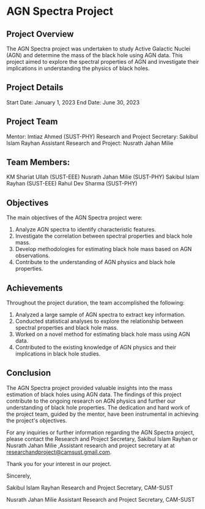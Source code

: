 # AGN Spectra Project

## Project Overview
The AGN Spectra project was undertaken to study Active Galactic Nuclei (AGN) and determine the mass of the black hole using AGN data. This project aimed to explore the spectral properties of AGN and investigate their implications in understanding the physics of black holes.

## Project Details
Start Date: January 1, 2023
End Date: June 30, 2023

## Project Team
Mentor: Imtiaz Ahmed (SUST-PHY)
Research and Project Secretary: Sakibul Islam Rayhan
Assistant Research and Project: Nusrath Jahan Milie

## Team Members:
KM Shariat Ullah (SUST-EEE)
Nusrath Jahan Milie (SUST-PHY)
Sakibul Islam Rayhan (SUST-EEE)
Rahul Dev Sharma (SUST-PHY)

## Objectives
The main objectives of the AGN Spectra project were:

1. Analyze AGN spectra to identify characteristic features.
2. Investigate the correlation between spectral properties and black hole mass.
3. Develop methodologies for estimating black hole mass based on AGN observations.
4. Contribute to the understanding of AGN physics and black hole properties.

## Achievements
Throughout the project duration, the team accomplished the following:

1. Analyzed a large sample of AGN spectra to extract key information.
2. Conducted statistical analyses to explore the relationship between spectral properties and black hole mass.
3. Worked on a novel method for estimating black hole mass using AGN data.
4. Contributed to the existing knowledge of AGN physics and their implications in black hole studies.

## Conclusion
The AGN Spectra project provided valuable insights into the mass estimation of black holes using AGN data. The findings of this project contribute to the ongoing research on AGN physics and further our understanding of black hole properties. The dedication and hard work of the project team, guided by the mentor, have been instrumental in achieving the project's objectives.

For any inquiries or further information regarding the AGN Spectra project, please contact the Research and Project Secretary, Sakibul Islam Rayhan or Nusrath Jahan Milie ,Assistant research and project secretary at at researchandproject@camsust.gmail.com.

Thank you for your interest in our project.

Sincerely,

Sakibul Islam Rayhan
Research and Project Secretary, CAM-SUST

Nusrath Jahan Milie 
Assistant Research and Project Secretary, CAM-SUST 
